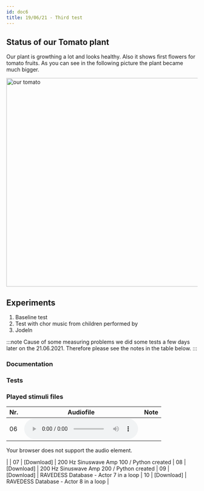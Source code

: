 ```yaml
---
id: doc6
title: 19/06/21 - Third test
---
```


## Status of our Tomato plant

Our plant is growthing a lot and looks healthy. Also it shows first flowers for tomato fruits. As you can see in the following picture the plant became much bigger.

<img src="/img/Test03/tomato.jpg" alt="our tomato" width="550"/>

## Experiments

1. Baseline test
2. Test with chor music from children performed by
3. Jodeln


:::note
Cause of some measuring problems we did some tests a few days later on the 21.06.2021. Therefore please see the notes in the table below.
:::

### Documentation


### Tests


### Played stimuli files


Nr. | Audiofile                                                | Note                                      |
--- | -------                                                  | ----------                                |
06  | <audio controls="controls">
  <source type="audio/wav" src="/data/Test03/Stimuli/Jodel.wav"></source>
  <p>Your browser does not support the audio element.</p>
</audio>                                                       |                                           |
07  | [Download]   | 200 Hz Sinuswave Amp 100 / Python created |
08  | [Download]   | 200 Hz Sinuswave Amp 200 / Python created |
09  | [Download]   | RAVEDESS Database - Actor 7 in a loop     |
10  | [Download]   | RAVEDESS Database - Actor 8 in a loop     |  
